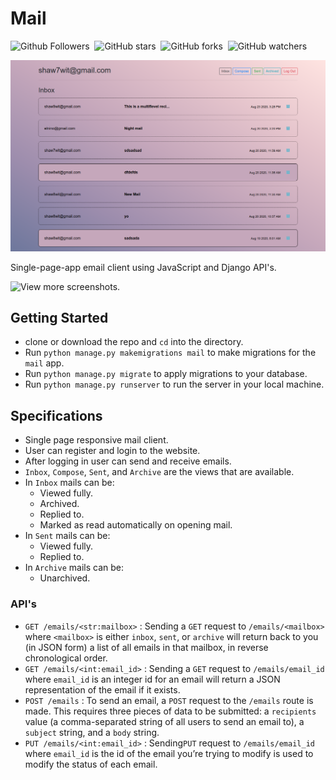 # Mail

![Github Followers](https://img.shields.io/github/followers/shaw8wit?label=Follow&style=social)&nbsp;
![GitHub stars](https://img.shields.io/github/stars/shaw8wit/Mail?style=social)&nbsp;
![GitHub forks](https://img.shields.io/github/forks/shaw8wit/Mail?style=social)&nbsp;
![GitHub watchers](https://img.shields.io/github/watchers/shaw8wit/Mail?style=social)

![Demo Image](https://github.com/shaw8wit/Mail/blob/master/screenshots/inbox_full.png)

Single-page-app email client using JavaScript and Django API's.

![View](https://github.com/shaw8wit/Mail/tree/master/screenshots) more screenshots.

## Getting Started
+ clone or download the repo and ```cd``` into the directory.
+ Run ```python manage.py makemigrations mail``` to make migrations for the ```mail``` app.
+ Run ```python manage.py migrate``` to apply migrations to your database.
+ Run ```python manage.py runserver``` to run the server in your local machine.

## Specifications
+ Single page responsive mail client.
+ User can register and login to the website.
+ After logging in user can send and receive emails.
+ ```Inbox```, ```Compose```, ```Sent```, and ```Archive``` are the views that are available.
+ In ```Inbox``` mails can be:
  + Viewed fully.
  + Archived.
  + Replied to.
  + Marked as read automatically on opening mail.
+ In ```Sent``` mails can be:
  + Viewed fully.
  + Replied to.
+ In ```Archive``` mails can be:
  + Unarchived.

### API's
+ ```GET /emails/<str:mailbox>``` : Sending a ```GET``` request to ```/emails/<mailbox>``` where ```<mailbox>``` is either ```inbox```, ```sent```, or ```archive``` will return back to you (in JSON form) a list of all emails in that mailbox, in reverse chronological order.
+ ```GET /emails/<int:email_id>``` : Sending a ```GET``` request to ```/emails/email_id``` where ```email_id``` is an integer id for an email will return a JSON representation of the email if it exists.
+ ```POST /emails``` : To send an email, a ```POST``` request to the ```/emails``` route is made. This requires three pieces of data to be submitted: a ```recipients``` value (a comma-separated string of all users to send an email to), a ```subject``` string, and a ```body``` string.
+ ```PUT /emails/<int:email_id>``` : Sending```PUT``` request to ```/emails/email_id``` where ```email_id``` is the id of the email you’re trying to modify is used to modify the status of each email.
